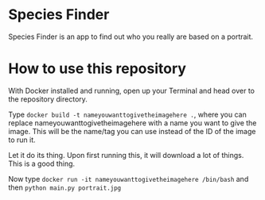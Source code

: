# Species Finder

Species Finder is an app to find out who you really are based on a portrait.

# How to use this repository

With Docker installed and running, open up your Terminal and head over to the repository directory.

Type `docker build -t nameyouwanttogivetheimagehere .`, where you can replace nameyouwanttogivetheimagehere with a name you want to give the image. This will be the name/tag you can use instead of the ID of the image to run it.

Let it do its thing. Upon first running this, it will download a lot of things. This is a good thing.

Now type `docker run -it nameyouwanttogivetheimagehere /bin/bash` and then `python main.py portrait.jpg`
